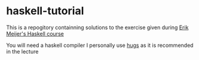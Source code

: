 # haskell-tutorial

This is a repogitory containning solutions to the exercise given during [Erik Meijer's Haskell course](https://channel9.msdn.com/Series/C9-Lectures-Erik-Meijer-Functional-Programming-Fundamentals/)

You will need a haskell compiler
I personally use [hugs](https://www.haskell.org/hugs/) as it is recommended in the lecture